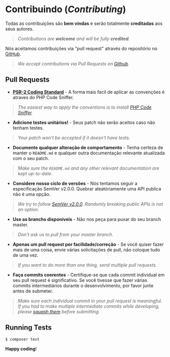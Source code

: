 # Contribuindo (*Contributing*)

Todas as contribuições são **bem vindas** e serão totalmente **creditadas** aos seus autores.
>*Contributions are **welcome** and will be fully **credited**.*

Nós aceitamos contribuições via "pull request" através do repositório no [GitHub](https://github.com/nfephp-org/posprint).
>*We accept contributions via Pull Requests on [Github](https://github.com/nfephp-org/posprint).*


## Pull Requests

- **[PSR-2 Coding Standard](https://github.com/php-fig/fig-standards/blob/master/accepted/PSR-2-coding-style-guide.md)** - A forma mais facil de aplicar as convenções é atraves do PHP Code Sniffer.
> *The easiest way to apply the conventions is to install [PHP Code Sniffer](http://pear.php.net/package/PHP_CodeSniffer).*

- **Adicione testes unitários!** - Seus patch não serão aceitos caso não tenham testes.
> *Your patch won't be accepted if it doesn't have tests.*

- **Documente qualquer alteração de comportamento** - Tenha certeza de manter o `README.md` e qualquer outra documentação relevante atualizada com o seu patch.
> *Make sure the `README.md` and any other relevant documentation are kept up-to-date.*

- **Considere nosso ciclo de versões** - Nós tentamos seguir a especificação SemVer v2.0.0. Quebrar aleatóriamente uma API publica não é uma opção.
> *We try to follow [SemVer v2.0.0](http://semver.org/). Randomly breaking public APIs is not an option.*

- **Use as branchs disponíveis** - Não nos peça para puxar do seu branch master.
> *Don't ask us to pull from your master branch.*

- **Apenas um pull request por facilidade/correção** - Se você quiser fazer mais de uma coisa, envie várias solicitações de pull, não coloque tudo de uma vez.
> *If you want to do more than one thing, send multiple pull requests.*

- **Faça commits coerentes** - Certifique-se que cada commit individual em seu pull request é significativo. Se você tivesse que fazer várias commits intermediários durante o desenvolvimento, por favor junte antes de submeter.
>  *Make sure each individual commit in your pull request is meaningful. If you had to make multiple intermediate commits while developing, please [squash them](http://www.git-scm.com/book/en/v2/Git-Tools-Rewriting-History#Changing-Multiple-Commit-Messages) before submitting.*


## Running Tests

``` bash
$ composer test
```


**Happy coding**!